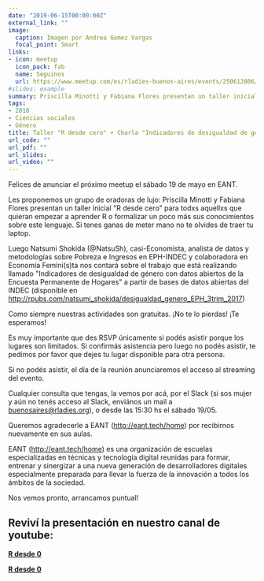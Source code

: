 ```yaml
---
date: "2019-06-15T00:00:00Z"
external_link: ""
image:
  caption: Imagen por Andrea Gomez Vargas
  focal_point: Smart
links:
- icon: meetup
  icon_pack: fab
  name: Seguinos
  url: https://www.meetup.com/es/rladies-buenos-aires/events/250612806/
#slides: example
summary: Priscilla Minotti y Fabiana Flores presentan un taller inicial "R desde cero". Luego Natsumi Shokida nos contará sobre el trabajo que está realizando llamado "Indicadores de desigualdad de género con datos abiertos de la Encuesta Permanente de Hogares".
tags:
- 2018
- Ciencias sociales
- Género
title: Taller "R desde cero" + Charla "Indicadores de desigualdad de género"
url_code: ""
url_pdf: ""
url_slides: 
url_video: ""
---
```



Felices de anunciar el próximo meetup el sábado 19 de mayo en EANT.

Les proponemos un grupo de oradoras de lujo: Priscilla Minotti y Fabiana Flores presentan un taller inicial "R desde cero" para todxs aquellxs que quieran empezar a aprender R o formalizar un poco más sus conocimientos sobre este lenguaje. Si tenes ganas de meter mano no te olvides de traer tu laptop.

Luego Natsumi Shokida (@NatsuSh), casi-Economista, analista de datos y metodologías sobre Pobreza e Ingresos en EPH-INDEC y colaboradora en Economía Femini(s)ta nos contará sobre el trabajo que está realizando llamado "Indicadores de desigualdad de género con datos abiertos de la Encuesta Permanente de Hogares" a partir de bases de datos abiertas del INDEC (disponible en http://rpubs.com/natsumi_shokida/desigualdad_genero_EPH_3trim_2017)

Como siempre nuestras actividades son gratuitas.
¡No te lo pierdas! ¡Te esperamos!

Es muy importante que des RSVP únicamente si podés asistir porque los lugares son limitados. Si confirmás asistencia pero luego no podés asistir, te pedimos por favor que dejes tu lugar disponible para otra persona.

Si no podés asistir, el día de la reunión anunciaremos el acceso al streaming del evento.

Cualquier consulta que tengas, la vemos por acá, por el Slack (si sos mujer y aún no tenés acceso al Slack, enviános un mail a buenosaires@rladies.org), o desde las 15:30 hs el sábado 19/05.

Queremos agradecerle a EANT (http://eant.tech/home) por recibirnos nuevamente en sus aulas.

EANT (http://eant.tech/home) es una organización de escuelas especializadas en técnicas y tecnología digital reunidas para formar, entrenar y sinergizar a una nueva generación de desarrolladores digitales especialmente preparada para llevar la fuerza de la innovación a todos los ámbitos de la sociedad.

Nos vemos pronto, arrancamos puntual!

## Reviví la presentación en nuestro canal de youtube:

[<span style="font-weight:bold;">R desde 0</span>](https://www.youtube.com/watch?v=5E07JNr32Ek&ab_channel=RLadiesBuenosAires)

[<span style="font-weight:bold;">R desde 0</span>](https://www.youtube.com/watch?v=XIGcMjz1VxE&ab_channel=RLadiesBuenosAires)
